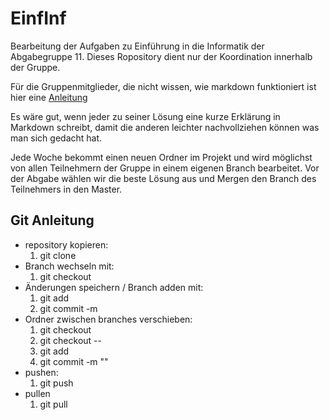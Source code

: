 # EinfInf
Bearbeitung der Aufgaben zu Einführung in die Informatik der Abgabegruppe 11.
Dieses Ropository dient nur der Koordination innerhalb der Gruppe.

Für die Gruppenmitglieder, die nicht wissen, wie markdown funktioniert ist hier eine [Anleitung](https://guides.github.com/features/mastering-markdown/)

Es wäre gut, wenn jeder zu seiner Lösung eine kurze Erklärung in Markdown schreibt, damit die anderen leichter nachvollziehen können was
man sich gedacht hat.

Jede Woche bekommt einen neuen Ordner im Projekt und wird möglichst von allen Teilnehmern der Gruppe in einem eigenen Branch bearbeitet.
Vor der Abgabe wählen wir die beste Lösung aus und Mergen den Branch des Teilnehmers in den Master.

## Git Anleitung  
* repository kopieren:
  1. git clone <URL>  
* Branch wechseln mit:  
  1. git checkout <baranch name>  
* Änderungen speichern / Branch adden mit:
  1. git add <datei>
  2. git commit -m <message>
* Ordner zwischen branches verschieben:
  1. git checkout <ziel branch>
  2. git checkout <quell branch> -- <Ordnername>
  3. git add <Ordnername>
  4. git commit -m "<Nachricht>"
* pushen:
  1. git push
* pullen 
  1. git pull
